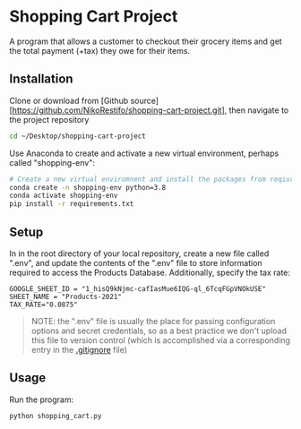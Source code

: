 # Shopping Cart Project

A program that allows a customer to checkout their grocery items and get the total payment (+tax) they owe for their items.

## Installation

Clone or download from [Github source][https://github.com/NikoRestifo/shopping-cart-project.git], then navigate to the project repository

```sh
cd ~/Desktop/shopping-cart-project

```

Use Anaconda to create and activate a new virtual environment, perhaps called "shopping-env":

```sh
# Create a new virtual enviromnent and install the packages from reqiurements.txt:
conda create -n shopping-env python=3.8 
conda activate shopping-env
pip install -r requirements.txt
```

## Setup

In in the root directory of your local repository, create a new file called ".env", and update the contents of the ".env" file to store information required to access the Products Database. Additionally, specify the tax rate:

    GOOGLE_SHEET_ID = "1_hisQ9kNjmc-cafIasMue6IQG-ql_6TcqFGpVNOkUSE"
    SHEET_NAME = "Products-2021" 
    TAX_RATE="0.0875"


> NOTE: the ".env" file is usually the place for passing configuration options and secret credentials, so as a best practice we don't upload this file to version control (which is accomplished via a corresponding entry in the [.gitignore](/.gitignore) file)

## Usage

Run the program:

```py
python shopping_cart.py
```
